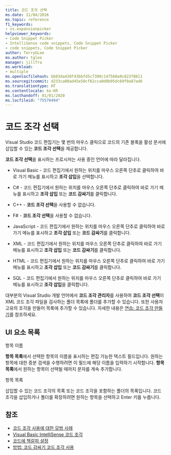 ```yaml
---
title: 코드 조각 선택
ms.date: 11/04/2016
ms.topic: reference
f1_keywords:
- vs.expansionpicker
helpviewer_keywords:
- Code Snippet Picker
- IntelliSense code snippets, Code Snippet Picker
- code snippets, Code Snippet Picker
author: TerryGLee
ms.author: tglee
manager: jillfra
ms.workload:
- multiple
ms.openlocfilehash: bb03da430f43bbfd5c7398c147560a9c823f8811
ms.sourcegitcommit: d233ca00ad45e50cf62cca0d0b95dc69f0a87ad6
ms.translationtype: HT
ms.contentlocale: ko-KR
ms.lasthandoff: 01/01/2020
ms.locfileid: "75570494"
---
```

# <a name="code-snippet-picker"></a>코드 조각 선택

Visual Studio 코드 편집기는 몇 번의 마우스 클릭으로 코드의 기존 블록을 활성 문서에 삽입할 수 있는 **코드 조각 선택**을 제공합니다.

**코드 조각 선택**을 표시하는 프로시저는 사용 중인 언어에 따라 달라집니다.

- Visual Basic - 코드 편집기에서 원하는 위치를 마우스 오른쪽 단추로 클릭하여 바로 가기 메뉴를 표시하고 **조각 삽입**을 선택합니다.

- C# - 코드 편집기에서 원하는 위치를 마우스 오른쪽 단추로 클릭하여 바로 가기 메뉴를 표시하고 **조각 삽입** 또는 **코드 감싸기**를 클릭합니다.

- C++ - **코드 조각 선택**을 사용할 수 없습니다.

- F# - **코드 조각 선택**을 사용할 수 없습니다.

- JavaScript - 코드 편집기에서 원하는 위치를 마우스 오른쪽 단추로 클릭하여 바로 가기 메뉴를 표시하고 **조각 삽입** 또는 **코드 감싸기**를 클릭합니다.

- XML - 코드 편집기에서 원하는 위치를 마우스 오른쪽 단추로 클릭하여 바로 가기 메뉴를 표시하고 **조각 삽입** 또는 **코드 감싸기**를 클릭합니다.

- HTML - 코드 편집기에서 원하는 위치를 마우스 오른쪽 단추로 클릭하여 바로 가기 메뉴를 표시하고 **조각 삽입** 또는 **코드 감싸기**를 클릭합니다.

- SQL - 코드 편집기에서 원하는 위치를 마우스 오른쪽 단추로 클릭하여 바로 가기 메뉴를 표시하고 **조각 삽입**을 클릭합니다.

대부분의 Visual Studio 개발 언어에서 **코드 조각 관리자**를 사용하여 **코드 조각 선택**이 XML 코드 조각 파일을 검사하는 폴더 목록에 폴더를 추가할 수 있습니다. 또한 사용자 고유의 조각을 만들어 목록에 추가할 수 있습니다. 자세한 내용은 [연습: 코드 조각 만들기](../../ide/walkthrough-creating-a-code-snippet.md)를 참조하세요.

## <a name="uielement-list"></a>UI 요소 목록

항목 이름

**항목 목록**에서 선택한 항목의 이름을 표시하는 편집 가능한 텍스트 필드입니다. 원하는 항목에 대한 증분 검색을 수행하려면 이 필드에 해당 이름을 입력하기 시작합니다. **항목 목록**에서 원하는 항목이 선택될 때까지 문자를 계속 추가합니다.

항목 목록

삽입할 수 있는 코드 조각의 목록 또는 코드 조각을 포함하는 폴더의 목록입니다. 코드 조각을 삽입하거나 폴더를 확장하려면 원하는 항목을 선택하고 Enter 키를 누릅니다.

## <a name="see-also"></a>참조

- [코드 조각 사용에 대한 모범 사례](../../ide/best-practices-for-using-code-snippets.md)
- [Visual Basic IntelliSense 코드 조각](/dotnet/visual-basic/developing-apps/using-ide/intellisense-code-snippets)
- [코드에 책갈피 설정](../../ide/setting-bookmarks-in-code.md)
- [방법: 코드 감싸기 코드 조각 사용](../../ide/how-to-use-surround-with-code-snippets.md)
